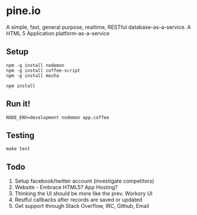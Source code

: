 pine.io
=======

A simple, fast, general purpose, realtime, RESTful database-as-a-service.
A HTML 5 Application platform-as-a-service

Setup
-----

	npm -g install nodemon
	npm -g install coffee-script
	npm -g install mocha

	npm install

Run it!
-------

	NODE_ENV=development nodemon app.coffee


Testing
-------

	make test

Todo
----

1. Setup facebook/twitter account (investigate competitors)
2. Website - Embrace HTML5? App Hosting? 
3. Thinking the UI should be more like the prev. Workory UI
4. Restful callbacks after records are saved or updated
5. Get support through Stack Overflow, IRC, Github, Email